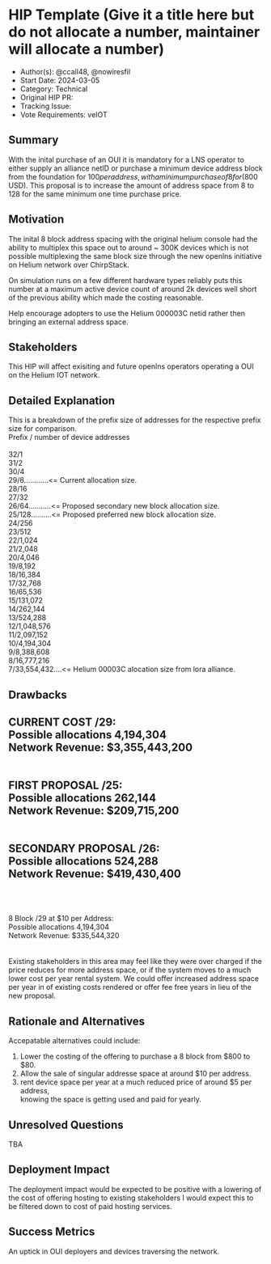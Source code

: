 # HIP Template (Give it a title here but do not allocate a number, maintainer will allocate a number)

- Author(s): @ccall48, @nowiresfil<!-- your GitHub @username -->
- Start Date: 2024-03-05<!-- fill me in with today's date, YYYY-MM-DD -->
- Category: Technical<!-- economic, technical, meta -->
- Original HIP PR: <!-- leave this empty; maintainer will fill in ID of this pull request -->
- Tracking Issue: <!-- leave this empty; maintainer will create a discussion issue -->
- Vote Requirements: veIOT<!-- veHNT Holders, veIOT Holders, or veMOBILE Holders -->

## Summary

<!-- One paragraph explanation of the proposal. -->
With the inital purchase of an OUI it is mandatory for a LNS operator to either supply an alliance netID or purchase
a minimum device address block from the foundation for $100 per address, with a minimum purchase of 8 for ($800 USD).
This proposal is to increase the amount of address space from 8 to 128 for the same minimum one time purchase price.
<!-- Read the content requests in all sections before starting to write any section. -->

## Motivation
The inital 8 block address spacing with the original helium console had the ability to multiplex this space out to
around ~ 300K devices which is not possible multiplexing the same block size through the new openlns 
initiative on Helium network over ChirpStack.

On simulation runs on a few different hardware types reliably puts this number at a maximum active device count of 
around 2k devices well short of the previous ability which made the costing reasonable.

Help encourage adopters to use the Helium 000003C netid rather then bringing an external address space.
<!--
- Why are we doing this?
- What use cases does it support?
- What problems does it solve?
- What is the expected outcome?
-->

## Stakeholders
This HIP will affect exisiting and future openlns operators operating a OUI on the Helium IOT network.
<!--
- Who is affected by this HIP? A stakeholder is any individual, group, or party such as network
  users, Hotspot hosts, or token holders.
- How are we soliciting feedback on this HIP from these stakeholders? Note that they may not be
  watching the HIP repository or even directly active in the Helium Community chat channels.
-->
## Detailed Explanation

This is a breakdown of the prefix size of addresses for the respective prefix size for comparison.<br />
Prefix / number of device addresses<br />
<br />
32/1<br />
31/2<br />
30/4<br />
29/8............<= Current allocation size.<br />
28/16<br />
27/32<br />
26/64...........<= Proposed secondary new block allocation size.<br />
25/128..........<= Proposed preferred new block allocation size.<br />
24/256<br />
23/512<br />
22/1,024<br />
21/2,048<br />
20/4,046<br />
19/8,192<br />
18/16,384<br />
17/32,768<br />
16/65,536<br />
15/131,072<br />
14/262,144<br />
13/524,288<br />
12/1,048,576<br />
11/2,097,152<br />
10/4,194,304<br />
9/8,388,608<br />
8/16,777,216<br />
7/33,554,432....<= Helium 00003C alocation size from lora alliance.<br />
<!--
- Introduce and explain new concepts.
- It should be reasonably clear how the proposal would be implemented.
- Provide representative examples that show how this proposal would be commonly used.
- Corner cases should be dissected by example.
-->

## Drawbacks

CURRENT COST /29:<br />
Possible allocations 4,194,304<br />
Network Revenue: $3,355,443,200<br />
<br />
<br />
FIRST PROPOSAL /25:<br />
Possible allocations 262,144<br />
Network Revenue: $209,715,200<br />
<br />
<br />
SECONDARY PROPOSAL /26:<br />
Possible allocations 524,288<br />
Network Revenue: $419,430,400<br />
<br />
<br />
-
8 Block /29 at $10 per Address:<br />
Possible allocations 4,194,304<br />
Network Revenue: $335,544,320<br />
<br />
<br />
Existing stakeholders in this area may feel like they were over charged if the price reduces for more
address space, or if the system moves to a much lower cost per year rental system. We could offer increased
address space per year in of existing costs rendered or offer fee free years in lieu of the new proposal.
<!--
- Why should we _not_ do this?
- What problems could occur if we do this?
-->

## Rationale and Alternatives

Accepatable alternatives could include:<br />
1. Lower the costing of the offering to purchase a 8 block from $800 to $80.
2. Allow the sale of singular addresse space at around $10 per address.
3. rent device space per year at a much reduced price of around $5 per address,<br />
   knowing the space is getting used and paid for yearly.

<!--
This is your chance to discuss your proposal in the context of the whole design space. This is
probably the most important section!

- Why is this design the best in the space of possible designs?
- What other designs have been considered and what is the rationale for not choosing them?
- What is the impact of not doing this?
-->
## Unresolved Questions
TBA
<!--
- What parts of the design do you expect to resolve through the HIP process before this gets merged?
- What parts of the design do you expect to resolve through the implementation of this feature?
- What related issues do you consider out of scope for this HIP that could be addressed in the
  future independently of the solution that comes out of this HIP?
- Are there dependencies, milestones, or dates that need to be met for this HIP to succeed?
-->
## Deployment Impact

The deployment impact would be expected to be positive with a lowering of the cost of offering hosting
to existing stakeholders I would expect this to be filtered down to cost of paid hosting services.
<!--
Describe how this design will be deployed and any potential impact it may have on current users of
this project.

- How will current users be impacted?
- How will existing documentation/knowledge base need to be supported? Any content to change at
  <http://docs.helium.com>?
- Is this backwards compatible? Can this HIP be undone?
  - If not, what is the procedure to migrate?
-->
## Success Metrics
An uptick in OUI deployers and devices traversing the network.
<!--
What metrics can be used to measure the success of this design? Are any new ETL reports needed to
measure the success?

- What should we measure to prove a performance increase?
- What should we measure to prove an improvement in stability?
- What should we measure to prove a reduction in complexity?
- What should we measure to prove an acceptance of this by its users?
-->